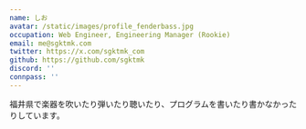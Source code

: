 ```yaml
---
name: しお
avatar: /static/images/profile_fenderbass.jpg
occupation: Web Engineer, Engineering Manager (Rookie)
email: me@sgktmk.com
twitter: https://x.com/sgktmk_com
github: https://github.com/sgktmk
discord: ''
connpass: ''
---
```


福井県で楽器を吹いたり弾いたり聴いたり、プログラムを書いたり書かなかったりしています。

